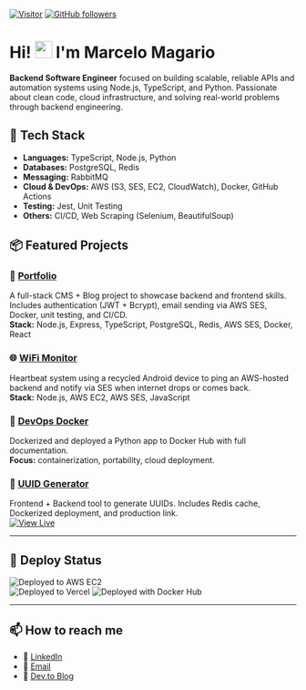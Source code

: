 

[![Visitor](https://visitor-badge.laobi.icu/badge?page_id=marcelomagario.marcelomagario)](https://github.com/marcelomagario) [![GitHub followers](https://img.shields.io/github/followers/marcelomagario.svg?style=social&label=Follow)](https://github.com/marcelomagario?tab=followers)

# Hi! <img src="https://raw.githubusercontent.com/kaueMarques/kaueMarques/master/hi.gif" height="30px"> I'm Marcelo Magario 

**Backend Software Engineer** focused on building scalable, reliable APIs and automation systems using Node.js, TypeScript, and Python.
Passionate about clean code, cloud infrastructure, and solving real-world problems through backend engineering.

## 🚀 Tech Stack

- **Languages:** TypeScript, Node.js, Python  
- **Databases:** PostgreSQL, Redis  
- **Messaging:** RabbitMQ  
- **Cloud & DevOps:** AWS (S3, SES, EC2, CloudWatch), Docker, GitHub Actions  
- **Testing:** Jest, Unit Testing  
- **Others:** CI/CD, Web Scraping (Selenium, BeautifulSoup)


## 📦 Featured Projects

### 🔧 [Portfolio](https://github.com/marcelomagario/portfolio)
A full-stack CMS + Blog project to showcase backend and frontend skills.  
Includes authentication (JWT + Bcrypt), email sending via AWS SES, Docker, unit testing, and CI/CD.  
**Stack:** Node.js, Express, TypeScript, PostgreSQL, Redis, AWS SES, Docker, React

### 🌐 [WiFi Monitor](https://github.com/marcelomagario/wifi-check)
Heartbeat system using a recycled Android device to ping an AWS-hosted backend and notify via SES when internet drops or comes back.  
**Stack:** Node.js, AWS EC2, AWS SES, JavaScript

### 🐳 [DevOps Docker](https://github.com/marcelomagario/devops-docker)
Dockerized and deployed a Python app to Docker Hub with full documentation.  
**Focus:** containerization, portability, cloud deployment.

### 🧪 [UUID Generator](https://github.com/marcelomagario/uuid-generator)
Frontend + Backend tool to generate UUIDs. Includes Redis cache, Dockerized deployment, and production link.  
[![View Live](https://img.shields.io/badge/live-demo-blue)](https://uuid-generator-frontend.onrender.com)

---

## 🚀 Deploy Status

![Deployed to AWS EC2](https://img.shields.io/badge/API-AWS%20EC2-green)  
![Deployed to Vercel](https://img.shields.io/badge/frontend-Vercel-black)
![Deployed with Docker Hub](https://img.shields.io/badge/deploy-Docker--Hub-blue)  

---

## 📫 How to reach me

- 💼 [LinkedIn](https://www.linkedin.com/in/marcelomagario)  
- 📧 [Email](mailto:marcelomagario@gmail.com)  
- 📝 [Dev.to Blog](https://dev.to/marcelomagario)
 
